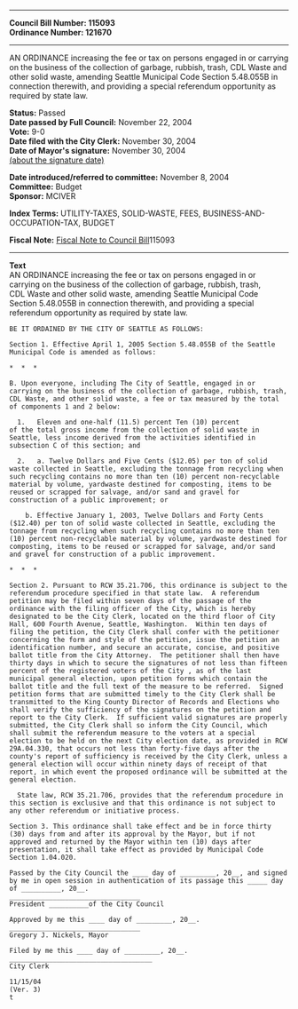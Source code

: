 * * * * *  
  
**Council Bill Number: [](#h0)[](#h2)115093**   
**Ordinance Number: 121670**  
  
* * * * *  
  
AN ORDINANCE increasing the fee or tax on persons engaged in or carrying on the business of the collection of garbage, rubbish, trash, CDL Waste and other solid waste, amending Seattle Municipal Code Section 5.48.055B in connection therewith, and providing a special referendum opportunity as required by state law.  
  
**Status:** Passed   
**Date passed by Full Council:** November 22, 2004   
**Vote:** 9-0   
**Date filed with the City Clerk:** November 30, 2004   
**Date of Mayor's signature:** November 30, 2004   
[(about the signature date)](/~public/approvaldate.htm)   
  
  
**Date introduced/referred to committee:** November 8, 2004   
**Committee:** Budget   
**Sponsor:** MCIVER   
  
**Index Terms:** UTILITY-TAXES, SOLID-WASTE, FEES, BUSINESS-AND-OCCUPATION-TAX, BUDGET  
  
**Fiscal Note:** [Fiscal Note to Council Bill](http://clerk.seattle.gov/~public/fnote/115093.htm)[](#h1)[](#h3)115093  
  
* * * * *  
  
**Text**  
    AN ORDINANCE increasing the fee or tax on persons engaged in or  
    carrying on the business of the collection of garbage, rubbish, trash,  
    CDL Waste and other solid waste, amending Seattle Municipal Code  
    Section 5.48.055B in connection therewith, and providing a special  
    referendum opportunity as required by state law.  
  
    BE IT ORDAINED BY THE CITY OF SEATTLE AS FOLLOWS:  
  
    Section 1. Effective April 1, 2005 Section 5.48.055B of the Seattle  
    Municipal Code is amended as follows:  
  
    *  *  *  
  
    B. Upon everyone, including The City of Seattle, engaged in or  
    carrying on the business of the collection of garbage, rubbish, trash,  
    CDL Waste, and other solid waste, a fee or tax measured by the total  
    of components 1 and 2 below:  
  
      1.   Eleven and one-half (11.5) percent Ten (10) percent  
    of the total gross income from the collection of solid waste in  
    Seattle, less income derived from the activities identified in  
    subsection C of this section; and  
  
      2.   a. Twelve Dollars and Five Cents ($12.05) per ton of solid  
    waste collected in Seattle, excluding the tonnage from recycling when  
    such recycling contains no more than ten (10) percent non-recyclable  
    material by volume, yardwaste destined for composting, items to be  
    reused or scrapped for salvage, and/or sand and gravel for  
    construction of a public improvement; or  
  
        b. Effective January 1, 2003, Twelve Dollars and Forty Cents  
    ($12.40) per ton of solid waste collected in Seattle, excluding the  
    tonnage from recycling when such recycling contains no more than ten  
    (10) percent non-recyclable material by volume, yardwaste destined for  
    composting, items to be reused or scrapped for salvage, and/or sand  
    and gravel for construction of a public improvement.  
  
    *  *  *  
  
    Section 2. Pursuant to RCW 35.21.706, this ordinance is subject to the  
    referendum procedure specified in that state law.  A referendum  
    petition may be filed within seven days of the passage of the  
    ordinance with the filing officer of the City, which is hereby  
    designated to be the City Clerk, located on the third floor of City  
    Hall, 600 Fourth Avenue, Seattle, Washington.  Within ten days of  
    filing the petition, the City Clerk shall confer with the petitioner  
    concerning the form and style of the petition, issue the petition an  
    identification number, and secure an accurate, concise, and positive  
    ballot title from the City Attorney.  The petitioner shall then have  
    thirty days in which to secure the signatures of not less than fifteen  
    percent of the registered voters of the City , as of the last  
    municipal general election, upon petition forms which contain the  
    ballot title and the full text of the measure to be referred.  Signed  
    petition forms that are submitted timely to the City Clerk shall be  
    transmitted to the King County Director of Records and Elections who  
    shall verify the sufficiency of the signatures on the petition and  
    report to the City Clerk.  If sufficient valid signatures are properly  
    submitted, the City Clerk shall so inform the City Council, which  
    shall submit the referendum measure to the voters at a special  
    election to be held on the next City election date, as provided in RCW  
    29A.04.330, that occurs not less than forty-five days after the  
    county's report of sufficiency is received by the City Clerk, unless a  
    general election will occur within ninety days of receipt of that  
    report, in which event the proposed ordinance will be submitted at the  
    general election.  
  
      State law, RCW 35.21.706, provides that the referendum procedure in  
    this section is exclusive and that this ordinance is not subject to  
    any other referendum or initiative process.  
  
    Section 3. This ordinance shall take effect and be in force thirty  
    (30) days from and after its approval by the Mayor, but if not  
    approved and returned by the Mayor within ten (10) days after  
    presentation, it shall take effect as provided by Municipal Code  
    Section 1.04.020.  
  
    Passed by the City Council the ____ day of _________, 20__, and signed  
    by me in open session in authentication of its passage this _____ day  
    of __________, 20__.  
    _________________________________  
    President __________of the City Council  
  
    Approved by me this ____ day of _________, 20__.  
    _________________________________  
    Gregory J. Nickels, Mayor  
  
    Filed by me this ____ day of _________, 20__.  
    ____________________________________  
    City Clerk  
  
    11/15/04  
    (Ver. 3)  
    t  

